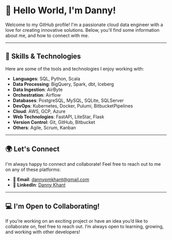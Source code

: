 # 👋 Hello World, I'm Danny!

Welcome to my GitHub profile! I'm a passionate cloud data engineer with a love for creating innovative solutions. Below, you'll find some information about me, and how to connect with me.

---

## 🔧 Skills & Technologies

Here are some of the tools and technologies I enjoy working with:

- **Languages**: SQL, Python, Scala
- **Data Processing**: BigQuery, Spark, dbt, Iceberg
- **Data Ingestion**: AirByte
- **Orchestration**: Airflow
- **Databases**: PostgreSQL, MySQL, SQLite, SQLServer
- **DevOps**: Kubernetes, Docker, Pulumi, BitbucketPipelines
- **Cloud**: AWS, GCP, Azure
- **Web Technologies**: FastAPI, LiteStar, Flask
- **Version Control**: Git, GitHub, Bitbucket
- **Others**: Agile, Scrum, Kanban

---

## 🌍 Let's Connect

I'm always happy to connect and collaborate! Feel free to reach out to me on any of these platforms:

- 📧 **Email**: [dannypmkhant@gmail.com](mailto:dannypmkhant@gmail.com)
- 💼 **LinkedIn**: [Danny Khant](https://www.linkedin.com/in/dannykhant/)

---

## 💻 I'm Open to Collaborating!

If you’re working on an exciting project or have an idea you’d like to collaborate on, feel free to reach out. I’m always open to learning, growing, and working with other developers!


